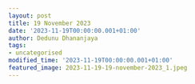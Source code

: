 ```yaml
---
layout: post
title: 19 November 2023
date: '2023-11-19T00:00:00.001+01:00'
author: Dedunu Dhananjaya
tags:
- uncategorised
modified_time: '2023-11-19T00:00:00.001+01:00'
featured_image: 2023-11-19-19-november-2023_1.jpeg
---
```

